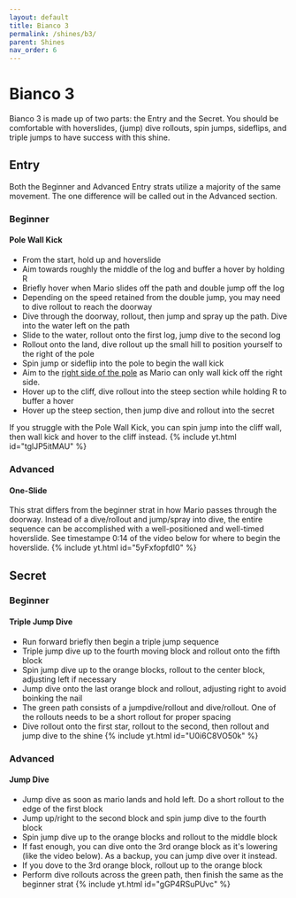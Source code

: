 ```yaml
---
layout: default 
title: Bianco 3
permalink: /shines/b3/
parent: Shines
nav_order: 6
---
```

# Bianco 3
Bianco 3 is made up of two parts: the Entry and the Secret. You should be comfortable with hoverslides, (jump) dive rollouts, spin jumps, sideflips, and triple jumps to have success with this shine.
## Entry
Both the Beginner and Advanced Entry strats utilize a majority of the same movement. The one difference will be called out in the Advanced section.
### Beginner
#### Pole Wall Kick
- From the start, hold up and hoverslide
- Aim towards roughly the middle of the log and buffer a hover by holding R
- Briefly hover when Mario slides off the path and double jump off the log
- Depending on the speed retained from the double jump, you may need to dive rollout to reach the doorway
- Dive through the doorway, rollout, then jump and spray up the path. Dive into the water left on the path
- Slide to the water, rollout onto the first log, jump dive to the second log
- Rollout onto the land, dive rollout up the small hill to position yourself to the right of the pole
- Spin jump or sideflip into the pole to begin the wall kick
- Aim to the [right side of the pole](https://cdn.discordapp.com/attachments/941086197885833266/1029200667119730708/unknown.png) as Mario can only wall kick off the right side.
- Hover up to the cliff, dive rollout into the steep section while holding R to buffer a hover
- Hover up the steep section, then jump dive and rollout into the secret

If you struggle with the Pole Wall Kick, you can spin jump into the cliff wall, then wall kick and hover to the cliff instead.
{% include yt.html id="tglJP5itMAU" %}
### Advanced
#### One-Slide
This strat differs from the beginner strat in how Mario passes through the doorway. Instead of a dive/rollout and jump/spray into dive, the entire sequence can be accomplished with a well-positioned and well-timed hoverslide. See timestampe 0:14 of the video below for where to begin the hoverslide.
{% include yt.html id="5yFxfopfdI0" %}
## Secret

### Beginner
#### Triple Jump Dive
- Run forward briefly then begin a triple jump sequence
- Triple jump dive up to the fourth moving block and rollout onto the fifth block
- Spin jump dive up to the orange blocks, rollout to the center block, adjusting left if necessary
- Jump dive onto the last orange block and rollout, adjusting right to avoid boinking the nail
- The green path consists of a jumpdive/rollout and dive/rollout. One of the rollouts needs to be a short rollout for proper spacing
- Dive rollout onto the first star, rollout to the second, then rollout and jump dive to the shine
{% include yt.html id="U0i6C8VO50k" %}
### Advanced
#### Jump Dive
- Jump dive as soon as mario lands and hold left. Do a short rollout to the edge of the first block
- Jump up/right to the second block and spin jump dive to the fourth block
- Spin jump dive up to the orange blocks and rollout to the middle block
- If fast enough, you can dive onto the 3rd orange block as it's lowering (like the video below). As a backup, you can jump dive over it instead.
- If you dove to the 3rd orange block, rollout up to the orange block
- Perform dive rollouts across the green path, then finish the same as the beginner strat
{% include yt.html id="gGP4RSuPUvc" %}
